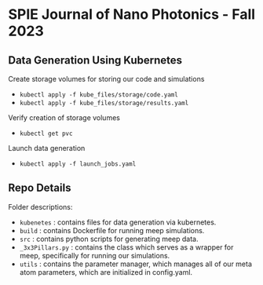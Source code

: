 # SPIE Journal of Nano Photonics - Fall 2023 

## Data Generation Using Kubernetes

Create storage volumes for storing our code and simulations
- `kubectl apply -f kube_files/storage/code.yaml`
- `kubectl apply -f kube_files/storage/results.yaml`

Verify creation of storage volumes
- `kubectl get pvc`

Launch data generation 
- `kubectl apply -f launch_jobs.yaml`

## Repo Details

Folder descriptions:
- `kubenetes` : contains files for data generation via kubernetes.
- `build` : contains Dockerfile for running meep simulations.
- `src` : contains python scripts for generating meep data.
- `_3x3Pillars.py` : contains the class which serves as a wrapper for meep, specifically for running our simulations.
- `utils` : contains the parameter manager, which manages all of our meta atom parameters, which are initialized in config.yaml.
